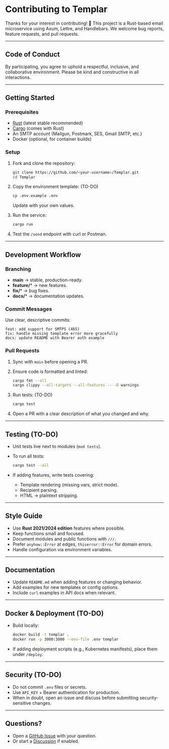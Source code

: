 # Contributing to Templar

Thanks for your interest in contributing! 🎉
This project is a Rust-based email microservice using Axum, Lettre, and Handlebars. We welcome bug reports, feature requests, and pull requests.

---

## Code of Conduct

By participating, you agree to uphold a respectful, inclusive, and collaborative environment. Please be kind and constructive in all interactions.

---

## Getting Started

### Prerequisites

* [Rust](https://www.rust-lang.org/tools/install) (latest stable recommended)
* [Cargo](https://doc.rust-lang.org/cargo/) (comes with Rust)
* An SMTP account (Mailgun, Postmark, SES, Gmail SMTP, etc.)
* Docker (optional, for container builds)

### Setup

1. Fork and clone the repository:

   ```bash
   git clone https://github.com/<your-username>/Templar.git
   cd Templar
   ```
2. Copy the environment template: (TO-DO)

   ```bash
   cp .env.example .env
   ```

   Update with your own values.
3. Run the service:

   ```bash
   cargo run
   ```
4. Test the `/send` endpoint with curl or Postman.

---

## Development Workflow

### Branching

* **main** → stable, production-ready.
* **feature/*** → new features.
* **fix/*** → bug fixes.
* **docs/*** → documentation updates.

### Commit Messages

Use clear, descriptive commits:

```
feat: add support for SMTPS (465)
fix: handle missing template error more gracefully
docs: update README with Bearer auth example
```

### Pull Requests

1. Sync with `main` before opening a PR.
2. Ensure code is formatted and linted:

   ```bash
   cargo fmt --all
   cargo clippy --all-targets --all-features -- -D warnings
   ```
3. Run tests: (TO-DO)

   ```bash
   cargo test
   ```
4. Open a PR with a clear description of what you changed and why.

---

## Testing (TO-DO)

* Unit tests live next to modules (`mod tests`).
* To run all tests:

  ```bash
  cargo test --all
  ```
* If adding features, write tests covering:

  * Template rendering (missing vars, strict mode).
  * Recipient parsing.
  * HTML → plaintext stripping.

---

## Style Guide

* Use **Rust 2021/2024 edition** features where possible.
* Keep functions small and focused.
* Document modules and public functions with `///`.
* Prefer `anyhow::Error` at edges, `thiserror::Error` for domain errors.
* Handle configuration via environment variables.

---

## Documentation

* Update `README.md` when adding features or changing behavior.
* Add examples for new templates or config options.
* Include `curl` examples in API docs when relevant.

---

## Docker & Deployment (TO-DO)

* Build locally:

  ```bash
  docker build -t templar .
  docker run -p 3000:3000 --env-file .env templar
  ```
* If adding deployment scripts (e.g., Kubernetes manifests), place them under `/deploy`.

---

## Security (TO-DO)

* Do not commit `.env` files or secrets.
* Use `API_KEY` + Bearer authentication for production.
* When in doubt, open an issue and discuss before submitting security-sensitive changes.

---

## Questions?

* Open a [GitHub Issue](../../issues) with your question.
* Or start a [Discussion](../../discussions) if enabled.
